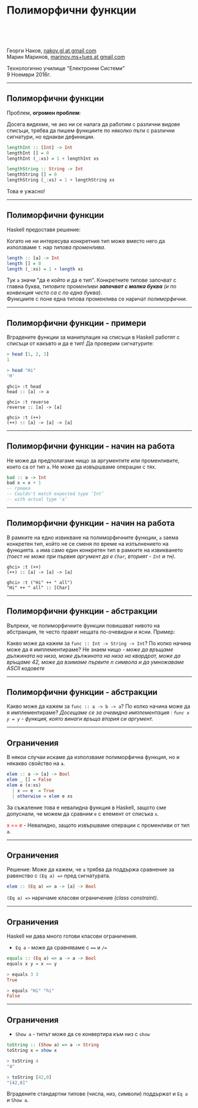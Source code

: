 <!--
    page_number:true
    *page_number:false
-->
<!--
```hs
import Prelude hiding (length)

```
-->
Полиморфични функции<br/>
==

<br>
<br>
<br>

Георги Наков, [nakov.gl at gmail com](mailto:nakov.gl+tues@gmail.com)  
Марин Маринов, [marinov.ms+tues at gmail com](mailto:marinov.ms+tues@gmail.com)


Технологично училище "Електронни Системи"  
9 Ноември 2016г.

---

## Полиморфични функции

Проблем, **oгромен проблем**:  

Досега видяхме, че ако ни се налага да работим с различни видове списъци, трябва да пишем функциите по няколко пъти с различни сигнатури, но еднакви дефиниции.
<br/>
```hs
lengthInt :: [Int] -> Int
lengthInt [] = 0
lengthInt (_:xs) = 1 + lengthInt xs

lengthString :: String -> Int
lengthString [] = 0
lengthString (_:xs) = 1 + lengthString xs
```

Това е ужасно!

---

## Полиморфични функции

Haskell предоставя решение:

Когато не ни интересува конкретния тип може вместо него да използваме т. нар *типова променлива*.
```hs
length :: [a] -> Int
length [] = 0
length (_:xs) = 1 + length xs
```
Тук `a` значи "да е който и да е тип".
Конкретните типове започват с главна буква, *типовите променливи **започват с малка буква** (и по конвенция често са с по една буква)*.  
Функциите с поне една типова променлива се наричат *полиморфични*.

---

## Полиморфични функции - примери

Вградените функции за манипулация на списъци в Haskell работят с списъци от какъвто и да е тип! Да проверим сигнатурите:
```hs
> head [1, 2, 3]
1

> head "Hi"
'H'
```

```text
ghci> :t head
head :: [a] -> a

ghci> :t reverse
reverse :: [a] -> [a]

ghci> :t (++)
(++) :: [a] -> [a] -> [a]
```
---

## Полиморфични функции - начин на работа

Не може да предполагаме нищо за аргументите или променливите, които са от тип `a`. Не може да извършваме операции с тях.
```hs     
bad :: a -> Int
bad x = x + 1
-- грешка
-- Couldn't match expected type ‘Int’ 
-- with actual type ‘a’
```
---

## Полиморфични функции - начин на работа

В рамките на едно извикване на полиморфичните функции, `a` заема конкретен тип, който не се сменя по време на изпълнението на функцията. `a` има само един конкретен тип в рамките на извикването *(тоест не може при първия аргумент да е `Char`, вторият - `Int` и тн)*.

```text
ghci> :t (++)
(++) :: [a] -> [a] -> [a]

ghci> :t ("Hi" ++ " all")
"Hi" ++ " all" :: [Char]
```
---

## Полиморфични функции - абстракции

Въпреки, че полиморфичните функции повишават нивото на абстракция, те често правят нещата по-очевидни и ясни. 
Пример:

Какво може да кажем за `func :: Int -> String -> Int`? По колко начина може да я имплементираме? 
Не знаем нищо - *може да връщаме дължината на низа, може дължината на низа на квардрат, може да връщаме 42, може да взимаме първите n символа и да умножаваме ASCII кодовете*

---

## Полиморфични функции - абстракции
Какво може да кажем за `func :: a -> b -> а`? По колко начина може да я имплементираме?
*Досещаме се за очевидна имплементация :
`func x y = y` - функция, която винаги връща втория си аргумент.*

--- 

## Ограничения

В някои случаи искаме да използваме полиморфична функция, но и някакво свойство на `a`.
```hs     
elem :: a -> [a] -> Bool
elem _ [] = False
elem e (x:xs)
  | x == e  = True
  | otherwise = elem e xs
```
За съжаление това е невалидна функция в Haskell, защото сме допуснали, че можем да сравним `e` с елемент от списъка `x`.

<font color="red">x == e</font> - Невалидно, защото извършваме операции с променливи от тип `a`.

---
## Oграничения

Решение: Може да кажем, че `a` трябва да поддържа сравнение за равенство с `(Eq a) =>` пред сигнатурата.
```hs     
elem :: (Eq a) => a -> [a] -> Bool
```
`(Eq a) =>` наричаме класови ограничение *(class constraint)*. 

---

## Oграничения

Haskell ни дава много готови класови ограничения. 
- `Eq a` - може да сравняваме с `==` и `/=`
```hs
equals :: (Eq a) => a -> a -> Bool
equals x y = x == y

> equals 3 3 
True

> equals "Hi" "hi"
False
```
--- 
## Oграничения

- `Show a` - типът може да се конвертира към низ с `show`
```hs
toString :: (Show a) => a -> String
toString x = show x

> toString 4
"4"

> toString [42,0]
"[42,0]"
```
Вградените стандартни типове (числа, низ, симвoли) поддържат и `Eq a` и `Show a`.
